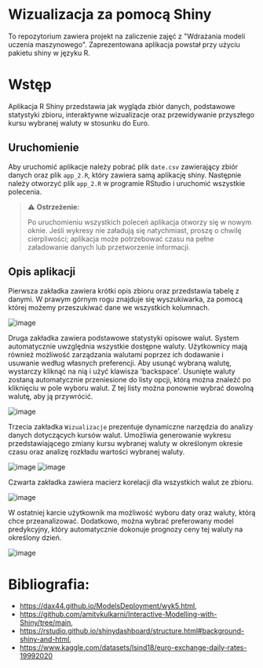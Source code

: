 # Wizualizacja za pomocą Shiny

To repozytorium zawiera projekt na zaliczenie zajęć z "Wdrażania modeli uczenia maszynowego". Zaprezentowana aplikacja powstał przy użyciu pakietu shiny w języku R.

# Wstęp
Aplikacja R Shiny przedstawia jak wygląda zbiór danych, podstawowe statystyki zbioru, interaktywne wizualizacje oraz przewidywanie przyszłego kursu wybranej waluty w stosunku do Euro.

## Uruchomienie 
Aby uruchomić aplikacje należy pobrać plik `date.csv` zawierający zbiór danych oraz plik `app_2.R`, który zawiera samą aplikację shiny. Następnie należy otworzyć plik `app_2.R` w programie RStudio i uruchomić wszystkie polecenia.

> :warning: **Ostrzeżenie:**
>
> Po uruchomieniu wszystkich poleceń aplikacja otworzy się w nowym oknie. Jeśli wykresy nie załadują się natychmiast, proszę o chwilę cierpliwości; aplikacja może potrzebować czasu na pełne załadowanie danych lub przetworzenie informacji.

## Opis aplikacji 
Pierwsza zakładka zawiera krótki opis zbioru oraz przedstawia tabelę z danymi. W prawym górnym rogu znajduje się wyszukiwarka, za pomocą której możemy przeszukiwać dane we wszystkich kolumnach.

![image](https://github.com/b-juszczuk/projekt_WMUM/assets/115696513/6d5388a8-969d-4f2a-95a7-0a11528a1d80)

Druga zakładka zawiera podstawowe statystyki opisowe walut. System automatycznie uwzględnia wszystkie dostępne waluty. Użytkownicy mają również możliwość zarządzania walutami poprzez ich dodawanie i usuwanie według własnych preferencji. Aby usunąć wybraną walutę, wystarczy kliknąć na nią i użyć klawisza 'backspace'. Usunięte waluty zostaną automatycznie przeniesione do listy opcji, którą można znaleźć po kliknięciu w pole wyboru walut. Z tej listy można ponownie wybrać dowolną walutę, aby ją przywrócić.

![image](https://github.com/b-juszczuk/projekt_WMUM/assets/115696513/2c4c0694-4820-49a1-9fb1-a93bda435bc2)

Trzecia zakładka `Wizualizacje` prezentuje dynamiczne narzędzia do analizy danych dotyczących kursów walut. Umożliwia generowanie wykresu przedstawiającego zmiany kursu wybranej waluty w określonym okresie czasu oraz analizę rozkładu wartości wybranej waluty.

![image](https://github.com/b-juszczuk/projekt_WMUM/assets/115696513/f73b5628-777b-462b-b907-f45a88f77457)
![image](https://github.com/b-juszczuk/projekt_WMUM/assets/115696513/e828290a-9f34-4eea-944c-0034bfda3334)

Czwarta zakładka zawiera macierz korelacji dla wszystkich walut ze zbioru.

![image](https://github.com/b-juszczuk/projekt_WMUM/assets/115696513/5d3c989c-887a-44f4-bf54-59c4bdb54c96)

W ostatniej karcie użytkownik ma możliwość wyboru daty oraz waluty, którą chce przeanalizować. Dodatkowo, można wybrać preferowany model predykcyjny, który automatycznie dokonuje prognozy ceny tej waluty na określony dzień.

![image](https://github.com/b-juszczuk/projekt_WMUM/assets/115696513/782dd01e-3df2-47bf-ab10-d2fe31ea5e92)


# Bibliografia:

- https://dax44.github.io/ModelsDeployment/wyk5.html,
- https://github.com/amitvkulkarni/Interactive-Modelling-with-Shiny/tree/main,
- https://rstudio.github.io/shinydashboard/structure.html#background-shiny-and-html,
- https://www.kaggle.com/datasets/lsind18/euro-exchange-daily-rates-19992020
